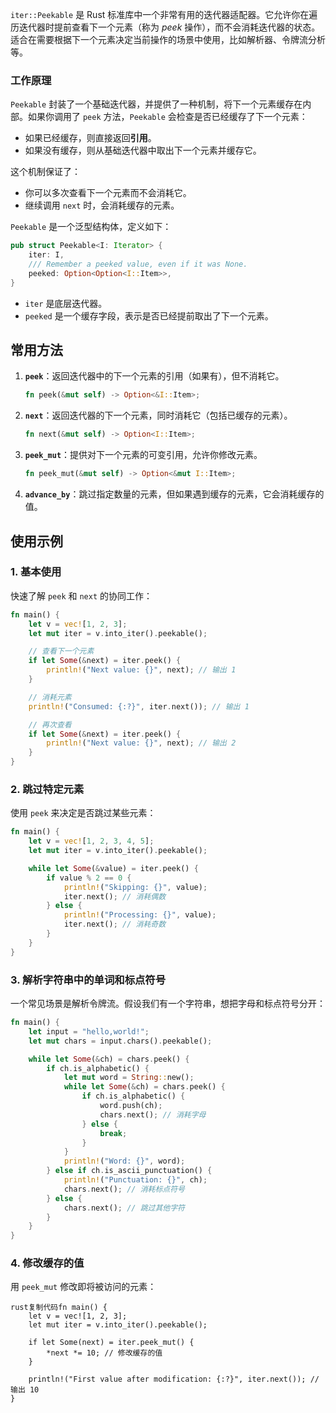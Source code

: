 `iter::Peekable` 是 Rust 标准库中一个非常有用的迭代器适配器。它允许你在遍历迭代器时提前查看下一个元素（称为 _peek_ 操作），而不会消耗迭代器的状态。适合在需要根据下一个元素决定当前操作的场景中使用，比如解析器、令牌流分析等。

### 工作原理

`Peekable` 封装了一个基础迭代器，并提供了一种机制，将下一个元素缓存在内部。如果你调用了 `peek` 方法，`Peekable` 会检查是否已经缓存了下一个元素：

- 如果已经缓存，则直接返回**引用**。
- 如果没有缓存，则从基础迭代器中取出下一个元素并缓存它。

这个机制保证了：

- 你可以多次查看下一个元素而不会消耗它。
- 继续调用 `next` 时，会消耗缓存的元素。

`Peekable` 是一个泛型结构体，定义如下：

```rust
pub struct Peekable<I: Iterator> {
    iter: I,
    /// Remember a peeked value, even if it was None.
    peeked: Option<Option<I::Item>>,
}
```

+ `iter` 是底层迭代器。
+ `peeked` 是一个缓存字段，表示是否已经提前取出了下一个元素。

## **常用方法**

1. **`peek`**：返回迭代器中的下一个元素的引用（如果有），但不消耗它。

   ```rust
   fn peek(&mut self) -> Option<&I::Item>;
   ```

2. **`next`**：返回迭代器的下一个元素，同时消耗它（包括已缓存的元素）。

   ```rust
   fn next(&mut self) -> Option<I::Item>;
   ```

3. **`peek_mut`**：提供对下一个元素的可变引用，允许你修改元素。

   ```rust
   fn peek_mut(&mut self) -> Option<&mut I::Item>;
   ```

4. **`advance_by`**：跳过指定数量的元素，但如果遇到缓存的元素，它会消耗缓存的值。





## **使用示例**

### 1. **基本使用**

快速了解 `peek` 和 `next` 的协同工作：

```rust
fn main() {
    let v = vec![1, 2, 3];
    let mut iter = v.into_iter().peekable();

    // 查看下一个元素
    if let Some(&next) = iter.peek() {
        println!("Next value: {}", next); // 输出 1
    }

    // 消耗元素
    println!("Consumed: {:?}", iter.next()); // 输出 1

    // 再次查看
    if let Some(&next) = iter.peek() {
        println!("Next value: {}", next); // 输出 2
    }
}
```

### 2. **跳过特定元素**

使用 `peek` 来决定是否跳过某些元素：

```rust
fn main() {
    let v = vec![1, 2, 3, 4, 5];
    let mut iter = v.into_iter().peekable();

    while let Some(&value) = iter.peek() {
        if value % 2 == 0 {
            println!("Skipping: {}", value);
            iter.next(); // 消耗偶数
        } else {
            println!("Processing: {}", value);
            iter.next(); // 消耗奇数
        }
    }
}
```

### 3. **解析字符串中的单词和标点符号**

一个常见场景是解析令牌流。假设我们有一个字符串，想把字母和标点符号分开：

```rust
fn main() {
    let input = "hello,world!";
    let mut chars = input.chars().peekable();

    while let Some(&ch) = chars.peek() {
        if ch.is_alphabetic() {
            let mut word = String::new();
            while let Some(&ch) = chars.peek() {
                if ch.is_alphabetic() {
                    word.push(ch);
                    chars.next(); // 消耗字母
                } else {
                    break;
                }
            }
            println!("Word: {}", word);
        } else if ch.is_ascii_punctuation() {
            println!("Punctuation: {}", ch);
            chars.next(); // 消耗标点符号
        } else {
            chars.next(); // 跳过其他字符
        }
    }
}
```

### 4. **修改缓存的值**

用 `peek_mut` 修改即将被访问的元素：

```
rust复制代码fn main() {
    let v = vec![1, 2, 3];
    let mut iter = v.into_iter().peekable();

    if let Some(next) = iter.peek_mut() {
        *next *= 10; // 修改缓存的值
    }

    println!("First value after modification: {:?}", iter.next()); // 输出 10
}
```
